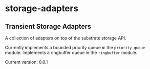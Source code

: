 # storage-adapters

## Transient Storage Adapters

A collection of adapters on top of the substrate storage API.

Currently implements a bounded priority queue in the `priority_queue` module.
Implements a ringbuffer queue in the `ringbuffer` module.

Current version: 0.0.1
